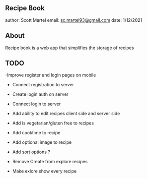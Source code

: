 ## Recipe Book

author: Scott Martel
email: sc.martel93@gmail.com
date: 1/12/2021

## About

Recipe book is a web app that simplifies the storage of recipes

## TODO

-Improve register and login pages on mobile

- Connect registration to server

- Create login auth on server
- Connect login to server

- Add ability to edit recipes client side and server side

- Add is vegetarian/gluten free to recipes
- Add cooktime to recipe
- Add optional image to recipe
- Add sort options ?

- Remove Create from explore recipes
- Make exlore show every recipe
